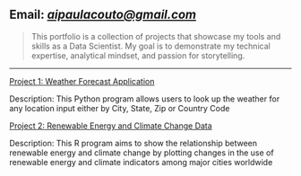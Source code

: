 **Email:** *aipaulacouto@gmail.com*
---

>This portfolio is a collection of projects that showcase my tools and skills as a Data Scientist.
>My goal is to demonstrate my technical expertise, analytical mindset, and passion for storytelling.
---

[Project 1: Weather Forecast Application](https://github.com/Ait0shi/Weather_Forecast_Application)

Description: This Python program allows users to look up the weather for any location input either by City, State, Zip or Country Code

[Project 2: Renewable Energy and Climate Change Data](https://github.com/Ait0shi/RenewableEnergyAndClimateChange)

Description: This R program aims to show the relationship between renewable energy and climate change by plotting changes in the use of renewable energy and climate indicators among major cities worldwide

